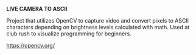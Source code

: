 **LIVE CAMERA TO ASCII**

Project that utilizes OpenCV to capture video and convert pixels to ASCII characters depending on brightness levels calculated with math.
Used at club rush to visualize programming for beginners.

https://opencv.org/
